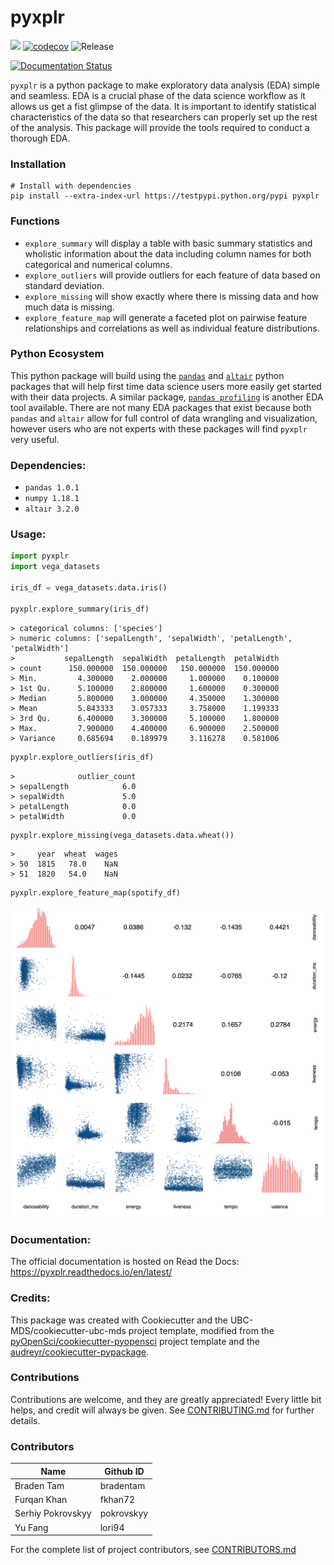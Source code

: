 # pyxplr 

![](https://github.com/UBC-MDS/pyxplr/workflows/build/badge.svg) [![codecov](https://codecov.io/gh/UBC-MDS/pyxplr/branch/master/graph/badge.svg)](https://codecov.io/gh/UBC-MDS/pyxplr) ![Release](https://github.com/UBC-MDS/pyxplr/workflows/Release/badge.svg)

[![Documentation Status](https://readthedocs.org/projects/pyxplr/badge/?version=latest)](https://pyxplr.readthedocs.io/en/latest/?badge=latest)

`pyxplr` is a python package to make exploratory data analysis (EDA) simple and seamless. EDA is a crucial phase of the data science workflow as it allows us get a fist glimpse of the data. It is important to identify statistical characteristics of the data so that researchers can properly set up the rest of the analysis. This package will provide the tools required to conduct a thorough EDA.

### Installation

```
# Install with dependencies
pip install --extra-index-url https://testpypi.python.org/pypi pyxplr
```

### Functions

- `explore_summary` will display a table with basic summary statistics and wholistic information about the data including column names for both categorical and numerical columns. 
- `explore_outliers` will provide outliers for each feature of data based on standard deviation.
- `explore_missing` will show exactly where there is missing data and how much data is missing.
- `explore_feature_map` will generate a faceted plot on pairwise feature relationships and correlations as well as individual feature distributions.

### Python Ecosystem

This python package will build using the [`pandas`](https://github.com/pandas-dev/pandas) and [`altair`](https://github.com/altair-viz/altair) python packages that will help first time data science users more easily get started with their data projects. A similar package, [`pandas profiling`](https://github.com/pandas-profiling/pandas-profiling) is another EDA tool available. There are not many EDA packages that exist because both `pandas` and `altair` allow for full control of data wrangling and visualization, however users who are not experts with these packages will find `pyxplr` very useful.

### Dependencies:

- `pandas 1.0.1`
- `numpy 1.18.1`
- `altair 3.2.0`

### Usage:

```python
import pyxplr
import vega_datasets

iris_df = vega_datasets.data.iris()

pyxplr.explore_summary(iris_df)
```

```
> categorical columns: ['species']
> numeric columns: ['sepalLength', 'sepalWidth', 'petalLength', 'petalWidth']
>           sepalLength  sepalWidth  petalLength  petalWidth
> count      150.000000  150.000000   150.000000  150.000000
> Min.         4.300000    2.000000     1.000000    0.100000
> 1st Qu.      5.100000    2.800000     1.600000    0.300000
> Median       5.800000    3.000000     4.350000    1.300000
> Mean         5.843333    3.057333     3.758000    1.199333
> 3rd Qu.      6.400000    3.300000     5.100000    1.800000
> Max.         7.900000    4.400000     6.900000    2.500000
> Variance     0.685694    0.189979     3.116278    0.581006
```

```python
pyxplr.explore_outliers(iris_df)
```

```
>              outlier_count
> sepalLength            6.0
> sepalWidth             5.0
> petalLength            0.0
> petalWidth             0.0
```

```python
pyxplr.explore_missing(vega_datasets.data.wheat())
```

```
>     year  wheat  wages
> 50  1815   78.0    NaN
> 51  1820   54.0    NaN
```

```python
pyxplr.explore_feature_map(spotify_df)
```

![](/imgs/feature_map.png)

### Documentation:
The official documentation is hosted on Read the Docs: <https://pyxplr.readthedocs.io/en/latest/>

### Credits:
This package was created with Cookiecutter and the UBC-MDS/cookiecutter-ubc-mds project template, modified from the [pyOpenSci/cookiecutter-pyopensci](https://github.com/pyOpenSci/cookiecutter-pyopensci) project template and the [audreyr/cookiecutter-pypackage](https://github.com/audreyr/cookiecutter-pypackage).

### Contributions

Contributions are welcome, and they are greatly appreciated! Every little bit
helps, and credit will always be given. See [CONTRIBUTING.md](CONTRIBUTING.md) for further details.

### Contributors

Name     | Github ID
------- | -------
Braden Tam   | bradentam
Furqan Khan  | fkhan72
Serhiy Pokrovskyy | pokrovskyy
Yu Fang | lori94

For the complete list of project contributors, see [CONTRIBUTORS.md](CONTRIBUTORS.md)
